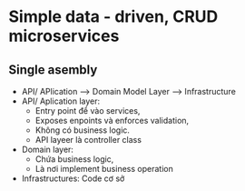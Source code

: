# Simple data - driven, CRUD microservices

## Single asembly
- API/ APlication --> Domain Model Layer --> Infrastructure
- API/ Aplication layer: 
    - Entry point để vào services, 
    - Exposes enpoints và enforces validation,
    - Không có business logic.
    - API layeer là controller class
- Domain layer: 
    - Chứa business logic, 
    - Là nơi implement business operation
- Infrastructures: Code cơ sở

